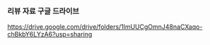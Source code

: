 ### 리뷰 자료 구글 드라이브 
https://drive.google.com/drive/folders/1lmUUCgOmnJ48naCXaqo-chBkbY6LYzA6?usp=sharing
